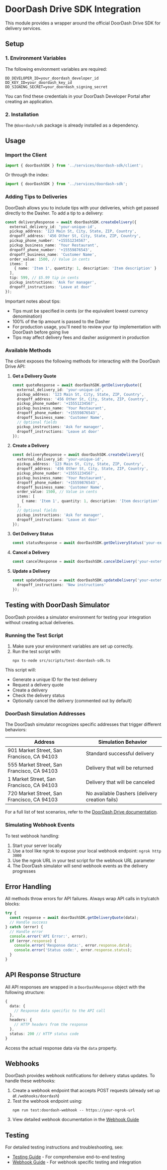 # DoorDash Drive SDK Integration

This module provides a wrapper around the official DoorDash Drive SDK for delivery services.

## Setup

### 1. Environment Variables

The following environment variables are required:

```
DD_DEVELOPER_ID=your_doordash_developer_id
DD_KEY_ID=your_doordash_key_id
DD_SIGNING_SECRET=your_doordash_signing_secret
```

You can find these credentials in your DoorDash Developer Portal after creating an application.

### 2. Installation

The `@doordash/sdk` package is already installed as a dependency.

## Usage

### Import the Client

```typescript
import { doorDashSDK } from '../services/doordash-sdk/client';
```

Or through the index:

```typescript
import { doorDashSDK } from '../services/doordash-sdk';
```

### Adding Tips to Deliveries

DoorDash allows you to include tips with your deliveries, which get passed directly to the Dasher. To add a tip to a delivery:

```typescript
const deliveryResponse = await doorDashSDK.createDelivery({
  external_delivery_id: 'your-unique-id',
  pickup_address: '123 Main St, City, State, ZIP, Country',
  dropoff_address: '456 Other St, City, State, ZIP, Country',
  pickup_phone_number: '+15551234567',
  pickup_business_name: 'Your Restaurant',
  dropoff_phone_number: '+15559876543',
  dropoff_business_name: 'Customer Name',
  order_value: 1500, // Value in cents
  items: [
    { name: 'Item 1', quantity: 1, description: 'Item description' }
  ],
  tip: 599, // $5.99 tip in cents
  pickup_instructions: 'Ask for manager',
  dropoff_instructions: 'Leave at door'
});
```

Important notes about tips:
- Tips must be specified in cents (or the equivalent lowest currency denomination)
- 100% of the tip amount is passed to the Dasher
- For production usage, you'll need to review your tip implementation with DoorDash before going live
- Tips may affect delivery fees and dasher assignment in production

### Available Methods

The client exposes the following methods for interacting with the DoorDash Drive API:

1. **Get a Delivery Quote**
   ```typescript
   const quoteResponse = await doorDashSDK.getDeliveryQuote({
     external_delivery_id: 'your-unique-id',
     pickup_address: '123 Main St, City, State, ZIP, Country',
     dropoff_address: '456 Other St, City, State, ZIP, Country',
     pickup_phone_number: '+15551234567',
     pickup_business_name: 'Your Restaurant',
     dropoff_phone_number: '+15559876543',
     dropoff_business_name: 'Customer Name',
     // Optional fields
     pickup_instructions: 'Ask for manager',
     dropoff_instructions: 'Leave at door'
   });
   ```

2. **Create a Delivery**
   ```typescript
   const deliveryResponse = await doorDashSDK.createDelivery({
     external_delivery_id: 'your-unique-id',
     pickup_address: '123 Main St, City, State, ZIP, Country',
     dropoff_address: '456 Other St, City, State, ZIP, Country',
     pickup_phone_number: '+15551234567',
     pickup_business_name: 'Your Restaurant',
     dropoff_phone_number: '+15559876543',
     dropoff_business_name: 'Customer Name',
     order_value: 1500, // Value in cents
     items: [
       { name: 'Item 1', quantity: 1, description: 'Item description' }
     ],
     // Optional fields
     pickup_instructions: 'Ask for manager',
     dropoff_instructions: 'Leave at door'
   });
   ```

3. **Get Delivery Status**
   ```typescript
   const statusResponse = await doorDashSDK.getDeliveryStatus('your-external-delivery-id');
   ```

4. **Cancel a Delivery**
   ```typescript
   const cancelResponse = await doorDashSDK.cancelDelivery('your-external-delivery-id');
   ```

5. **Update a Delivery**
   ```typescript
   const updateResponse = await doorDashSDK.updateDelivery('your-external-delivery-id', {
     dropoff_instructions: 'New instructions'
   });
   ```

## Testing with DoorDash Simulator

DoorDash provides a simulator environment for testing your integration without creating actual deliveries.

### Running the Test Script

1. Make sure your environment variables are set up correctly.
2. Run the test script with:
   ```
   npx ts-node src/scripts/test-doordash-sdk.ts
   ```

This script will:
- Generate a unique ID for the test delivery
- Request a delivery quote
- Create a delivery
- Check the delivery status
- Optionally cancel the delivery (commented out by default)

### DoorDash Simulation Addresses

The DoorDash simulator recognizes specific addresses that trigger different behaviors:

| Address | Simulation Behavior |
|---------|---------------------|
| 901 Market Street, San Francisco, CA 94103 | Standard successful delivery |
| 555 Market Street, San Francisco, CA 94103 | Delivery that will be returned |
| 1 Market Street, San Francisco, CA 94103 | Delivery that will be canceled |
| 720 Market Street, San Francisco, CA 94103 | No available Dashers (delivery creation fails) |

For a full list of test scenarios, refer to the [DoorDash Drive documentation](https://docs.doordash.com/en/developer/drive/#testing).

### Simulating Webhook Events

To test webhook handling:

1. Start your server locally
2. Use a tool like ngrok to expose your local webhook endpoint: `ngrok http 3000`
3. Use the ngrok URL in your test script for the webhook URL parameter
4. The DoorDash simulator will send webhook events as the delivery progresses

## Error Handling

All methods throw errors for API failures. Always wrap API calls in try/catch blocks:

```typescript
try {
  const response = await doorDashSDK.getDeliveryQuote(data);
  // Handle success
} catch (error) {
  // Handle error
  console.error('API Error:', error);
  if (error.response) {
    console.error('Response data:', error.response.data);
    console.error('Status code:', error.response.status);
  }
}
```

## API Response Structure

All API responses are wrapped in a `DoorDashResponse` object with the following structure:

```typescript
{
  data: {
    // Response data specific to the API call
  },
  headers: {
    // HTTP headers from the response
  },
  status: 200 // HTTP status code
}
```

Access the actual response data via the `data` property.

## Webhooks

DoorDash provides webhook notifications for delivery status updates. To handle these webhooks:

1. Create a webhook endpoint that accepts POST requests (already set up at `/webhooks/doordash`)
2. Test the webhook endpoint using:
   ```
   npm run test:doordash-webhook -- https://your-ngrok-url
   ```
3. View detailed webhook documentation in the [Webhook Guide](./WEBHOOK_GUIDE.md)

## Testing

For detailed testing instructions and troubleshooting, see:
- [Testing Guide](./TESTING_GUIDE.md) - For comprehensive end-to-end testing
- [Webhook Guide](./WEBHOOK_GUIDE.md) - For webhook specific testing and integration 